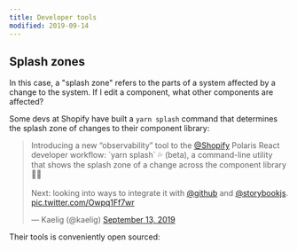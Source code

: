 ```yaml
---
title: Developer tools
modified: 2019-09-14
---
```


## Splash zones

In this case, a "splash zone" refers to the parts of a system affected by a change to the system. If I edit a component, what other components are affected?

Some devs at Shopify have built a `yarn splash` command that determines the splash zone of changes to their component library:

<blockquote data-dnt="true"><p lang="en" dir="ltr">Introducing a new “observability” tool to the <a href="https://twitter.com/Shopify?ref_src=twsrc%5Etfw">@Shopify</a> Polaris React developer workflow: `yarn splash` 💦 (beta), a command-line utility that shows the splash zone of a change across the component library 👩‍💻<br/><br/>Next: looking into ways to integrate it with <a href="https://twitter.com/github?ref_src=twsrc%5Etfw">@github</a> and <a href="https://twitter.com/storybookjs?ref_src=twsrc%5Etfw">@storybookjs</a>. <a href="https://t.co/Owpq1Ff7wr">pic.twitter.com/Owpq1Ff7wr</a></p>&mdash; Kaelig (@kaelig) <a href="https://twitter.com/kaelig/status/1172579203893456896?ref_src=twsrc%5Etfw">September 13, 2019</a></blockquote>

Their tools is conveniently open sourced:

<Bookmark url='https://github.com/Shopify/polaris-react/tree/master/scripts/splash' />